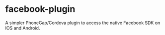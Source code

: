 facebook-plugin
===============

A simpler PhoneGap/Cordova plugin to access the native Facebook SDK on IOS and Android.
